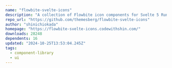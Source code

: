 ```yaml
---
name: "flowbite-svelte-icons"
description: "A collection of Flowbite icon components for Svelte 5 Runes."
repo_url: "https://github.com/themesberg/flowbite-svelte-icons"
author: "shinichiokada"
homepage: "https://flowbite-svelte-icons.codewithshin.com/"
downloads: 28248
dependents: 16
updated: "2024-10-25T13:53:04.245Z"
tags: 
  - component-library
  - ui
---
```

